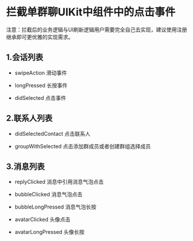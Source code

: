 # 拦截单群聊UIKit中组件中的点击事件

注意：拦截后的业务逻辑与UI刷新逻辑用户需要完全自己去实现，建议使用注册继承即可更优雅的实现需求。

## 1.会话列表

- swipeAction 滑动事件
        
- longPressed 长按事件
        
- didSelected 点击事件

## 2.联系人列表

- didSelectedContact 点击联系人

- groupWithSelected 点击添加群成员或者创建群组选择成员

## 3.消息列表

- replyClicked 消息中引用消息气泡点击
        
- bubbleClicked 消息气泡点击
        
- bubbleLongPressed 消息气泡长按
        
- avatarClicked 头像点击
        
- avatarLongPressed 头像长按
        

